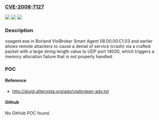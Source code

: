 ### [CVE-2008-7127](https://cve.mitre.org/cgi-bin/cvename.cgi?name=CVE-2008-7127)
![](https://img.shields.io/static/v1?label=Product&message=n%2Fa&color=blue)
![](https://img.shields.io/static/v1?label=Version&message=n%2Fa&color=blue)
![](https://img.shields.io/static/v1?label=Vulnerability&message=n%2Fa&color=brighgreen)

### Description

osagent.exe in Borland VisiBroker Smart Agent 08.00.00.C1.03 and earlier allows remote attackers to cause a denial of service (crash) via a crafted packet with a large string length value to UDP port 14000, which triggers a memory allocation failure that is not properly handled.

### POC

#### Reference
- http://aluigi.altervista.org/adv/visibroken-adv.txt

#### Github
No GitHub POC found.

